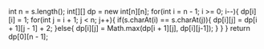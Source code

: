 int n = s.length();
int[][] dp = new int[n][n];
for(int i = n - 1; i >= 0; i--){
dp[i][i] = 1;
for(int j = i + 1; j < n; j++){
if(s.charAt(i) == s.charAt(j)){
dp[i][j] = dp[i + 1][j - 1] + 2;
}else{
dp[i][j] = Math.max(dp[i + 1][j], dp[i][j-1]);
}
}
}
return dp[0][n - 1];